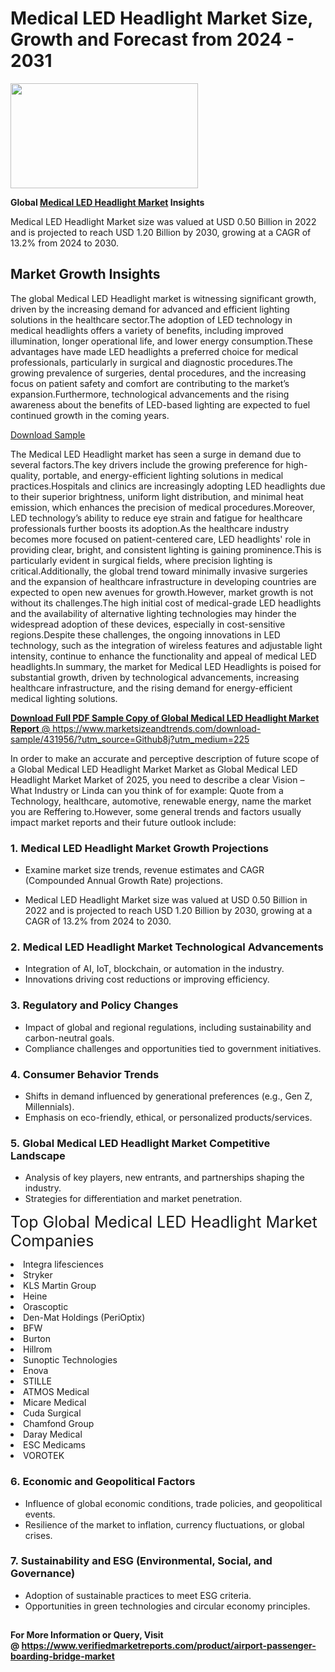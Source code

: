 <H1>Medical LED Headlight Market Size, Growth and Forecast from 2024 - 2031</H1><img class="aligncenter size-medium wp-image-584254" src="https://thirdeyenews.in/wp-content/uploads/2024/09/Global-Market-Research-300x168.jpeg" alt="" width="300" height="168" /><p><strong>Global&nbsp;<a href="https://www.marketsizeandtrends.com/download-sample/431956/?utm_source=Github8j?utm_medium=225">Medical LED Headlight Market</a> Insights</strong></p><p>Medical LED Headlight Market size was valued at USD 0.50 Billion in 2022 and is projected to reach USD 1.20 Billion by 2030, growing at a CAGR of 13.2% from 2024 to 2030.</p><p><h2>Market Growth Insights</h2> <p>The global Medical LED Headlight market is witnessing significant growth, driven by the increasing demand for advanced and efficient lighting solutions in the healthcare sector.The adoption of LED technology in medical headlights offers a variety of benefits, including improved illumination, longer operational life, and lower energy consumption.These advantages have made LED headlights a preferred choice for medical professionals, particularly in surgical and diagnostic procedures.The growing prevalence of surgeries, dental procedures, and the increasing focus on patient safety and comfort are contributing to the market’s expansion.Furthermore, technological advancements and the rising awareness about the benefits of LED-based lighting are expected to fuel continued growth in the coming years.</p> <p><a href="#">Download Sample</a></p> <p>The Medical LED Headlight market has seen a surge in demand due to several factors.The key drivers include the growing preference for high-quality, portable, and energy-efficient lighting solutions in medical practices.Hospitals and clinics are increasingly adopting LED headlights due to their superior brightness, uniform light distribution, and minimal heat emission, which enhances the precision of medical procedures.Moreover, LED technology’s ability to reduce eye strain and fatigue for healthcare professionals further boosts its adoption.As the healthcare industry becomes more focused on patient-centered care, LED headlights' role in providing clear, bright, and consistent lighting is gaining prominence.This is particularly evident in surgical fields, where precision lighting is critical.Additionally, the global trend toward minimally invasive surgeries and the expansion of healthcare infrastructure in developing countries are expected to open new avenues for growth.However, market growth is not without its challenges.The high initial cost of medical-grade LED headlights and the availability of alternative lighting technologies may hinder the widespread adoption of these devices, especially in cost-sensitive regions.Despite these challenges, the ongoing innovations in LED technology, such as the integration of wireless features and adjustable light intensity, continue to enhance the functionality and appeal of medical LED headlights.In summary, the market for Medical LED Headlights is poised for substantial growth, driven by technological advancements, increasing healthcare infrastructure, and the rising demand for energy-efficient medical lighting solutions.</p> <p><a href="#"></p><p><span class=""><strong>Download Full PDF Sample Copy of Global Medical LED Headlight Market Report</strong> @ <a href="https://www.marketsizeandtrends.com/download-sample/431956/?utm_source=Github8j?utm_medium=225" target="_blank">https://www.marketsizeandtrends.com/download-sample/431956/?utm_source=Github8j?utm_medium=225</a></span></p><p>In order to make an accurate and perceptive description of future scope of a Global&nbsp;Medical LED Headlight Market Market as Global&nbsp;Medical LED Headlight Market Market of 2025, you need to describe a clear Vision &ndash; What Industry or Linda can you think of for example: Quote from a Technology, healthcare, automotive, renewable energy, name the market you are Reffering to.However, some general trends and factors usually impact market reports and their future outlook include:</p><h3>1.&nbsp;<strong>Medical LED Headlight Market Growth Projections</strong></h3><ul><li>Examine market size trends, revenue estimates and CAGR (Compounded Annual Growth Rate) projections.</li><li><p>Medical LED Headlight Market size was valued at USD 0.50 Billion in 2022 and is projected to reach USD 1.20 Billion by 2030, growing at a CAGR of 13.2% from 2024 to 2030.</p></li></ul><h3>2.&nbsp;<strong>Medical LED Headlight Market Technological Advancements</strong></h3><ul><li>Integration of AI, IoT, blockchain, or automation in the industry.</li><li>Innovations driving cost reductions or improving efficiency.</li></ul><h3>3.&nbsp;<strong>Regulatory and Policy Changes</strong></h3><ul><li>Impact of global and regional regulations, including sustainability and carbon-neutral goals.</li><li>Compliance challenges and opportunities tied to government initiatives.</li></ul><h3>4.&nbsp;<strong>Consumer Behavior Trends</strong></h3><ul><li>Shifts in demand influenced by generational preferences (e.g., Gen Z, Millennials).</li><li>Emphasis on eco-friendly, ethical, or personalized products/services.</li></ul><h3>5.&nbsp;<strong>Global Medical LED Headlight Market Competitive Landscape</strong></h3><ul><li>Analysis of key players, new entrants, and partnerships shaping the industry.</li><li>Strategies for differentiation and market penetration.</li></ul><p data-pm-slice="1 1 []"><span style="color: inherit; font-family: inherit; font-size: 25px;">Top Global Medical LED Headlight Market Companies</span></p><div class="" data-test-id=""><p><li>Integra lifesciences</li><li> Stryker</li><li> KLS Martin Group</li><li> Heine</li><li> Orascoptic</li><li> Den-Mat Holdings (PeriOptix)</li><li> BFW</li><li> Burton</li><li> Hillrom</li><li> Sunoptic Technologies</li><li> Enova</li><li> STILLE</li><li> ATMOS Medical</li><li> Micare Medical</li><li> Cuda Surgical</li><li> Chamfond Group</li><li> Daray Medical</li><li> ESC Medicams</li><li> VOROTEK</li></p></div><h3>6.&nbsp;<strong>Economic and Geopolitical Factors</strong></h3><ul><li>Influence of global economic conditions, trade policies, and geopolitical events.</li><li>Resilience of the market to inflation, currency fluctuations, or global crises.</li></ul><h3>7.&nbsp;<strong>Sustainability and ESG (Environmental, Social, and Governance)</strong></h3><ul><li>Adoption of sustainable practices to meet ESG criteria.</li><li>Opportunities in green technologies and circular economy principles.</li></ul><h2><strong style="font-size: 14px;">For More Information or Query, Visit @&nbsp;</strong><a style="background-color: #ffffff; font-size: 14px;" href="https://www.marketsizeandtrends.com/report/medical-led-headlight-market/" target="_blank">https://www.verifiedmarketreports.com/product/airport-passenger-boarding-bridge-market</a></h2>